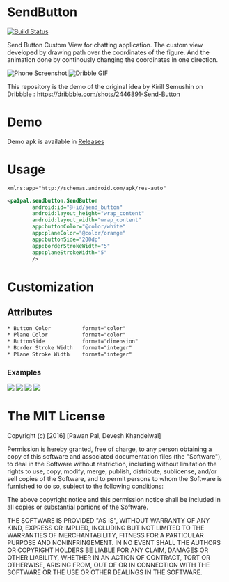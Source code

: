 # SendButton
[![Build Status](https://travis-ci.org/pa1pal/SendButton.svg?branch=master)](https://travis-ci.org/pa1pal/SendButton)

Send Button Custom View for chatting application. 
The custom view developed by drawing path over the coordinates of the figure. And the animation done by continously changing the coordinates in one direction.

![Phone Screenshot](https://raw.githubusercontent.com/pa1pal/SendButton/master/app/phone_gif.gif)
![Dribble GIF](https://raw.githubusercontent.com/pa1pal/SendButton/master/app/dribbble_gif.gif)

This repository is the demo of the original idea by Kirill Semushin on Dribbble : https://dribbble.com/shots/2446891-Send-Button 

# Demo
Demo apk is available in [Releases](https://github.com/pa1pal/SendButton/releases)

# Usage
```xml
xmlns:app="http://schemas.android.com/apk/res-auto"
```

```xml
<pa1pal.sendbutton.SendButton
        android:id="@+id/send_button"
        android:layout_height="wrap_content"
        android:layout_width="wrap_content"
        app:buttonColor="@color/white"
        app:planeColor="@color/orange"
        app:buttonSide="200dp"
        app:borderStrokeWidth="5"
        app:planeStrokeWidth="5"
        />
```

# Customization
## Attributes
```xml
* Button Color          format="color" 
* Plane Color           format="color"
* ButtonSide            format="dimension"
* Border Stroke Width   format="integer"
* Plane Stroke Width    format="integer"
```
### Examples
![](https://raw.githubusercontent.com/pa1pal/SendButton/master/app/Screenshots/sb1.png)
![](https://raw.githubusercontent.com/pa1pal/SendButton/master/app/Screenshots/sb2.png)
![](https://raw.githubusercontent.com/pa1pal/SendButton/master/app/Screenshots/sb3.png)
![](https://raw.githubusercontent.com/pa1pal/SendButton/master/app/Screenshots/sb4.png)

The MIT License
===============

Copyright (c) [2016] [Pawan Pal, Devesh Khandelwal]

Permission is hereby granted, free of charge, to any person obtaining a copy
of this software and associated documentation files (the "Software"), to deal
in the Software without restriction, including without limitation the rights
to use, copy, modify, merge, publish, distribute, sublicense, and/or sell
copies of the Software, and to permit persons to whom the Software is
furnished to do so, subject to the following conditions:

The above copyright notice and this permission notice shall be included in all
copies or substantial portions of the Software.

THE SOFTWARE IS PROVIDED "AS IS", WITHOUT WARRANTY OF ANY KIND, EXPRESS OR
IMPLIED, INCLUDING BUT NOT LIMITED TO THE WARRANTIES OF MERCHANTABILITY,
FITNESS FOR A PARTICULAR PURPOSE AND NONINFRINGEMENT. IN NO EVENT SHALL THE
AUTHORS OR COPYRIGHT HOLDERS BE LIABLE FOR ANY CLAIM, DAMAGES OR OTHER
LIABILITY, WHETHER IN AN ACTION OF CONTRACT, TORT OR OTHERWISE, ARISING FROM,
OUT OF OR IN CONNECTION WITH THE SOFTWARE OR THE USE OR OTHER DEALINGS IN THE
SOFTWARE.
